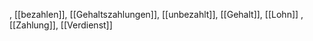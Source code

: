, [[bezahlen]], [[Gehaltszahlungen]], [[unbezahlt]], [[Gehalt]], [[Lohn]]
, [[Zahlung]], [[Verdienst]]